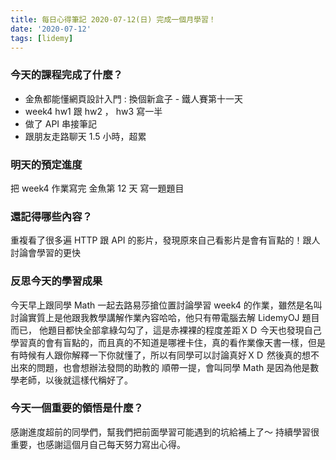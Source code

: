 ```yaml
---
title: 每日心得筆記 2020-07-12(日) 完成一個月學習！
date: '2020-07-12'
tags: [lidemy]
---
```


### 今天的課程完成了什麼？

- 金魚都能懂網頁設計入門 : 換個新盒子 - 鐵人賽第十一天
- week4 hw1 跟 hw2 ， hw3 寫一半
- 做了 API 串接筆記
- 跟朋友走路聊天 1.5 小時，超累

### 明天的預定進度

把 week4 作業寫完
金魚第 12 天
寫一題題目

### 還記得哪些內容？

重複看了很多遍 HTTP 跟 API 的影片，發現原來自己看影片是會有盲點的！跟人討論會學習的更快

### 反思今天的學習成果

今天早上跟同學 Math 一起去路易莎搶位置討論學習 week4 的作業，雖然是名叫討論實質上是他跟我教學講解作業內容哈哈，他只有帶電腦去解 LidemyOJ 題目而已，
他題目都快全部拿綠勾勾了，這是赤裸裸的程度差距ＸＤ
今天也發現自己學習真的會有盲點的，而且真的不知道是哪裡卡住，真的看作業像天書一樣，但是有時候有人跟你解釋一下你就懂了，所以有同學可以討論真好ＸＤ
然後真的想不出來的問題，也會想辦法發問的助教的
順帶一提，會叫同學 Math 是因為他是數學老師，以後就這樣代稱好了。

### 今天一個重要的領悟是什麼？

感謝進度超前的同學們，幫我們把前面學習可能遇到的坑給補上了～
持續學習很重要，也感謝這個月自己每天努力寫出心得。
